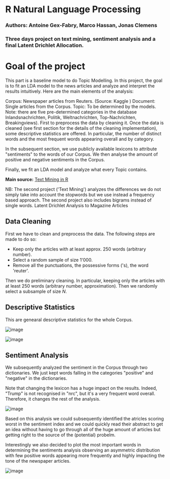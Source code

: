 # R Natural Language Processing

### Authors: Antoine Gex-Fabry, Marco Hassan, Jonas Clemens

### Three days project on text mining, sentiment analysis and a final Latent Drichlet Allocation.

# Goal of the project
This part is a baseline model to do Topic Modelling. In this project, the goal is to fit an LDA model to the news articles and analyze and interpret the results intuitively. Here are the main elements of the analysis:

Corpus: Newspaper articles from Reuters. (Source: Kaggle )
Document: Single articles from the Corpus.
Topic: To be determined by the models. Note: there are five pre-determined categories in the database Inlandsnachrichten, Politik, Weltnachrichten, Top-Nachrichten, Breakingviews).
First to preprocess the data by cleaning it. Once the data is cleaned (see first section for the details of the cleaning implementation), some descriptive statistics are offered. In particular, the number of distinct words and the most frequent words appearing overall and by category.

In the subsequent section, we use publicly available lexicons to attribute "sentiments" to the words of our Corpus. We then analyse the amount of positive and negative sentiments in the Corpus.

Finally, we fit an LDA model and analyze what every Topic contains.

**Main source:**  <a href = "https://www.tidytextmining.com/index.html" target = "_blank">Text Mining in R</a>

NB: The second project ('Text Mining') analyzes the differences we do not simply take into account the stopwords but we use instead a frequency based approach. The second project also includes bigrams instead of single words.
Latent Drichlet Analysis to Magazine Articles

## Data Cleaning

First we have to clean and preprocess the data. The following steps are made to do so:

- Keep only the articles with at least approx. 250 words (arbitrary number).
- Select a random sample of size 1'000.
- Remove all the punctuations, the possessive forms ('s), the word 'reuter'.

Then we do preliminary cleaning. In particular, keeping only the articles with at least 250 words (arbitrary number, approximation). Then we randomly select a subsample of size $N$.

## Descriptive Statistics

This are genearal descriptive statistics for the whole Corpus.

![image](https://user-images.githubusercontent.com/42472072/52470610-56555600-2b97-11e9-9eb5-0f7f81ecbe05.png)

![image](https://user-images.githubusercontent.com/42472072/52470917-2490bf00-2b98-11e9-9404-0729c3082e0d.png)

## Sentiment Analysis

We subsequently analyzed the sentiment in the Corpus through two dictionaries. We just kept words falling in the categories "positive" and "negative" in the dictionaries.

Note that changing the lexicon has a huge impact on the results. Indeed, "Trump" is not recognised in "nrc", but it's a very frequent word overall. Therefore, it changes the rest of the analysis. 

![image](https://user-images.githubusercontent.com/42472072/52470979-4ab65f00-2b98-11e9-93da-461fc3616868.png)

Based on this analysis we could subsequently identified the atricles scoring worst in the sentiment index and we could quickly read their abstract to get an idea without having to go through all of the huge amount of articles but getting right to the source of the (potential) probelm. 

Interestingly we also decided to plot the most important words in determining the sentiments analysis observing an asymmetric distribution with few positive words appearing more frequently and highly impacting the tone of the newspaper articles.

![image](https://user-images.githubusercontent.com/42472072/52471300-3cb50e00-2b99-11e9-9845-58920e3a0d60.png)






